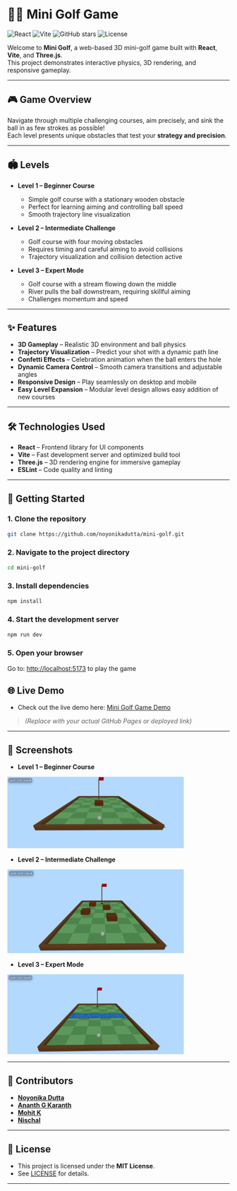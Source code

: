 # 🏌️‍♀️ Mini Golf Game

![React](https://img.shields.io/badge/React-17.0.2-blue?logo=react)
![Vite](https://img.shields.io/badge/Vite-4.4.0-brightgreen?logo=vite)
![GitHub stars](https://img.shields.io/github/stars/noyonikadutta/mini-golf?style=social)
![License](https://img.shields.io/badge/License-MIT-yellow)

Welcome to **Mini Golf**, a web-based 3D mini-golf game built with **React**, **Vite**, and **Three.js**.  
This project demonstrates interactive physics, 3D rendering, and responsive gameplay.

---

## 🎮 Game Overview

Navigate through multiple challenging courses, aim precisely, and sink the ball in as few strokes as possible!  
Each level presents unique obstacles that test your **strategy and precision**.

---

## 🏟️ Levels

- **Level 1 – Beginner Course**  
  - Simple golf course with a stationary wooden obstacle  
  - Perfect for learning aiming and controlling ball speed  
  - Smooth trajectory line visualization  

- **Level 2 – Intermediate Challenge**  
  - Golf course with four moving obstacles 
  - Requires timing and careful aiming to avoid collisions  
  - Trajectory visualization and collision detection active  

- **Level 3 – Expert Mode**  
  - Golf course with a stream flowing down the middle 
  - River pulls the ball downstream, requiring skillful aiming  
  - Challenges momentum and speed  

---

## ✨ Features

- **3D Gameplay** – Realistic 3D environment and ball physics  
- **Trajectory Visualization** – Predict your shot with a dynamic path line  
- **Confetti Effects** – Celebration animation when the ball enters the hole  
- **Dynamic Camera Control** – Smooth camera transitions and adjustable angles  
- **Responsive Design** – Play seamlessly on desktop and mobile  
- **Easy Level Expansion** – Modular level design allows easy addition of new courses  

---

## 🛠️ Technologies Used

- **React** – Frontend library for UI components  
- **Vite** – Fast development server and optimized build tool  
- **Three.js** – 3D rendering engine for immersive gameplay  
- **ESLint** – Code quality and linting  

---

## 🚀 Getting Started

### 1. Clone the repository
```bash
git clone https://github.com/noyonikadutta/mini-golf.git
```

### 2. Navigate to the project directory
```bash
cd mini-golf
```

### 3. Install dependencies
```bash
npm install
```

### 4. Start the development server
```bash
npm run dev
```

### 5. Open your browser
Go to: [http://localhost:5173](http://localhost:5173) to play the game



## 🌐 Live Demo

- Check out the live demo here: [Mini Golf Game Demo](https://noyonikadutta.github.io/mini-golf)  
> *(Replace with your actual GitHub Pages or deployed link)*

---

## 📸 Screenshots

- **Level 1 – Beginner Course**  
<img src="screenshots/minigolf-level1.jpg" width="400">

- **Level 2 – Intermediate Challenge**  
<img src="screenshots/minigolf-level2.jpg" width="400">

- **Level 3 – Expert Mode**  
<img src="screenshots/minigolf-level3.jpg" width="400">



---

## 🤝 Contributors

- **[Noyonika Dutta](https://www.github.com/noyonikadutta)**
- **[Ananth G Karanth](https://github.com/SoiledSalmon)**
- **[Mohit K](https://github.com/Mohit-Karkera)**
- **[Nischal](https://github.com/nischal-72)**


  
---

## 📄 License

- This project is licensed under the **MIT License**.  
- See [LICENSE](LICENSE) for details.

---

